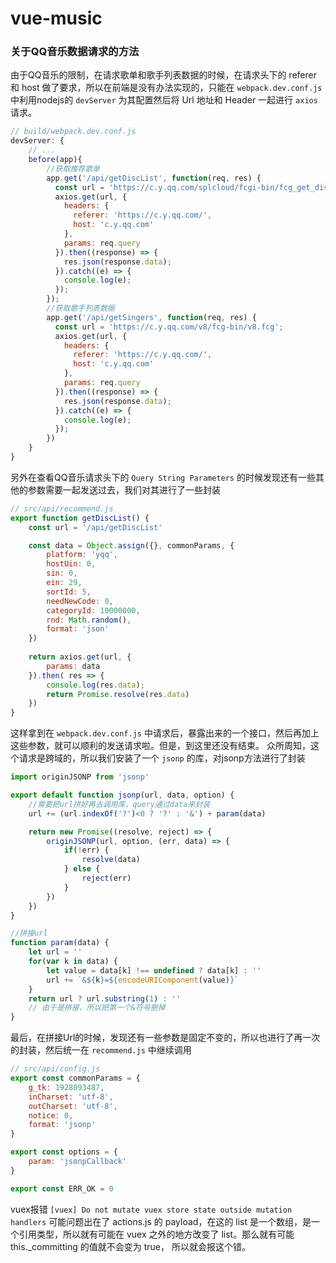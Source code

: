 # vue-music

### 关于QQ音乐数据请求的方法

由于QQ音乐的限制，在请求歌单和歌手列表数据的时候，在请求头下的 referer 和 host 做了要求，所以在前端是没有办法实现的，只能在 `webpack.dev.conf.js` 中利用nodejs的 `devServer` 为其配置然后将 Url 地址和 Header 一起进行 `axios` 请求。

```javascript
// build/webpack.dev.conf.js
devServer: {
    // ...
    before(app){
        //获取推荐歌单
        app.get('/api/getDiscList', function(req, res) {
          const url = 'https://c.y.qq.com/splcloud/fcgi-bin/fcg_get_diss_by_tag.fcg';
          axios.get(url, {
            headers: {
              referer: 'https://c.y.qq.com/',
              host: 'c.y.qq.com'
            },
            params: req.query
          }).then((response) => {
            res.json(response.data);
          }).catch((e) => {
            console.log(e);
          });
        });
        //获取歌手列表数据
        app.get('/api/getSingers', function(req, res) {
          const url = 'https://c.y.qq.com/v8/fcg-bin/v8.fcg';
          axios.get(url, {
            headers: {
              referer: 'https://c.y.qq.com/',
              host: 'c.y.qq.com'
            },
            params: req.query
          }).then((response) => {
            res.json(response.data);
          }).catch((e) => {
            console.log(e);
          });
        })
    }
}
```

另外在查看QQ音乐请求头下的 `Query String Parameters` 的时候发现还有一些其他的参数需要一起发送过去，我们对其进行了一些封装
```javascript
// src/api/recommend.js
export function getDiscList() {
    const url = '/api/getDiscList'

    const data = Object.assign({}, commonParams, {
        platform: 'yqq',
        hostUin: 0,
        sin: 0,
        ein: 29,
        sortId: 5,
        needNewCode: 0,
        categoryId: 10000000,
        rnd: Math.random(),
        format: 'json'
    })
    
    return axios.get(url, {
        params: data
    }).then( res => {
        console.log(res.data);
        return Promise.resolve(res.data)
    })
}
```

这样拿到在 `webpack.dev.conf.js` 中请求后，暴露出来的一个接口，然后再加上这些参数，就可以顺利的发送请求啦。但是，到这里还没有结束。
众所周知，这个请求是跨域的，所以我们安装了一个 `jsonp` 的库，对jsonp方法进行了封装

```javascript
import originJSONP from 'jsonp'

export default function jsonp(url, data, option) {
    //需要把url拼好再去调用库，query通过data来封装
    url += (url.indexOf('?')<0 ? '?' : '&') + param(data)

    return new Promise((resolve, reject) => {
        originJSONP(url, option, (err, data) => {
            if(!err) {
                resolve(data)
            } else {
                reject(err)
            }
        })
    })
}

//拼接url
function param(data) {
    let url = ''
    for(var k in data) {
        let value = data[k] !== undefined ? data[k] : ''
        url += `&${k}=${encodeURIComponent(value)}`
    }
    return url ? url.substring(1) : ''
    // 由于是拼接，所以把第一个&符号删掉
}
```
最后，在拼接Url的时候，发现还有一些参数是固定不变的，所以也进行了再一次的封装，然后统一在 `recommend.js` 中继续调用

```javascript
// src/api/config.js
export const commonParams = {
    g_tk: 1928093487,
    inCharset: 'utf-8',
    outCharset: 'utf-8',
    notice: 0,
    format: 'jsonp'
}

export const options = {
    param: 'jsonpCallback'
}

export const ERR_OK = 0
```

vuex报错 `[vuex] Do not mutate vuex store state outside mutation handlers` 
可能问题出在了 actions.js 的 payload，在这的 list 是一个数组，是一个引用类型，所以就有可能在 vuex 之外的地方改变了 list。那么就有可能 this._committing 的值就不会变为 true， 所以就会报这个错。